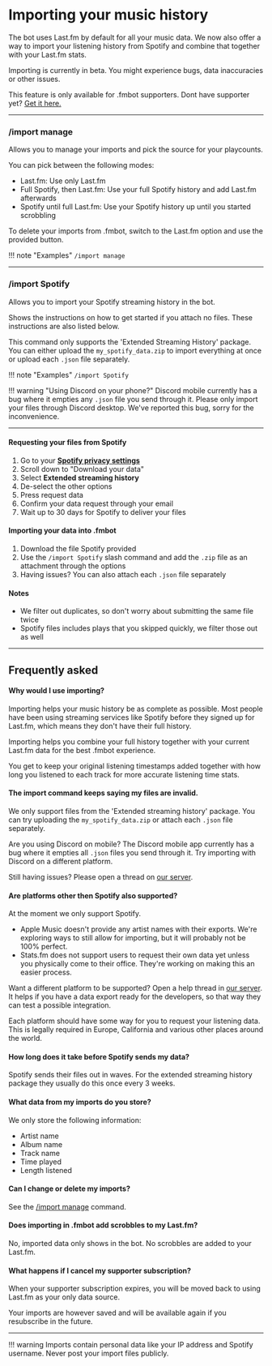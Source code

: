 # Importing your music history

The bot uses Last.fm by default for all your music data. We now also offer a way to import your listening history from Spotify and combine that together with your Last.fm stats.

Importing is currently in beta. You might experience bugs, data inaccuracies or other issues.

This feature is only available for .fmbot supporters. Dont have supporter yet? <a href="/supporter/">Get it here.</a>

---

### /import manage

Allows you to manage your imports and pick the source for your playcounts.

You can pick between the following modes:

- Last.fm: Use only Last.fm
- Full Spotify, then Last.fm: Use your full Spotify history and add Last.fm afterwards
- Spotify until full Last.fm: Use your Spotify history up until you started scrobbling


To delete your imports from .fmbot, switch to the Last.fm option and use the provided button.

!!! note "Examples"
    `/import manage`

---

### /import Spotify

Allows you to import your Spotify streaming history in the bot.

Shows the instructions on how to get started if you attach no files. These instructions are also listed below.

This command only supports the 'Extended Streaming History' package. You can either upload the `my_spotify_data.zip` to import everything at once or upload each `.json` file separately.


!!! note "Examples"
    `/import Spotify`

!!! warning "Using Discord on your phone?"
    Discord mobile currently has a bug where it empties any `.json` file you send through it. Please only import your files through Discord desktop. We've reported this bug, sorry for the inconvenience.

---

#### Requesting your files from Spotify

1. Go to your <a href="https://www.spotify.com/us/account/privacy/" target="_blank">**Spotify privacy settings**</a>
2. Scroll down to "Download your data"
3. Select **Extended streaming history**
4. De-select the other options
5. Press request data
6. Confirm your data request through your email
7. Wait up to 30 days for Spotify to deliver your files

#### Importing your data into .fmbot
1. Download the file Spotify provided
2. Use the `/import Spotify` slash command and add the `.zip` file as an attachment through the options
3. Having issues? You can also attach each `.json` file separately

#### Notes
- We filter out duplicates, so don't worry about submitting the same file twice
- Spotify files includes plays that you skipped quickly, we filter those out as well

---

## Frequently asked

#### Why would I use importing?

Importing helps your music history be as complete as possible. Most people have been using streaming services like Spotify before they signed up for Last.fm, which means they don't have their full history.

Importing helps you combine your full history together with your current Last.fm data for the best .fmbot experience.

You get to keep your original listening timestamps added together with how long you listened to each track for more accurate listening time stats.

#### The import command keeps saying my files are invalid.

We only support files from the 'Extended streaming history' package. You can try uploading the `my_spotify_data.zip` or attach each `.json` file separately.

Are you using Discord on mobile? The Discord mobile app currently has a bug where it empties all `.json` files you send through it. Try importing with Discord on a different platform.

Still having issues? Please open a thread on [our server](https://discord.gg/fmbot).

#### Are platforms other then Spotify also supported?

At the moment we only support Spotify.

- Apple Music doesn't provide any artist names with their exports. We're exploring ways to still allow for importing, but it will probably not be 100% perfect.
- Stats.fm does not support users to request their own data yet unless you physically come to their office. They're working on making this an easier process.

Want a different platform to be supported? Open a help thread in [our server](discord.gg/fmbot). It helps if you have a data export ready for the developers, so that way they can test a possible integration.

Each platform should have some way for you to request your listening data. This is legally required in Europe, California and various other places around the world.

#### How long does it take before Spotify sends my data?

Spotify sends their files out in waves. For the extended streaming history package they usually do this once every 3 weeks.

#### What data from my imports do you store?

We only store the following information:

- Artist name
- Album name
- Track name
- Time played
- Length listened

#### Can I change or delete my imports?

See the [/import manage](#import-manage) command.

#### Does importing in .fmbot add scrobbles to my Last.fm?

No, imported data only shows in the bot. No scrobbles are added to your Last.fm.

#### What happens if I cancel my supporter subscription?

When your supporter subscription expires, you will be moved back to using Last.fm as your only data source.

Your imports are however saved and will be available again if you resubscribe in the future.

---

!!! warning
    Imports contain personal data like your IP address and Spotify username. Never post your import files publicly.